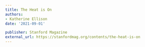 ```yaml
---
title: The Heat is On
authors:
- Katherine Ellison
date: '2021-09-01'

publisher: Stanford Magazine
external_url: https://stanfordmag.org/contents/the-heat-is-on
---
```

